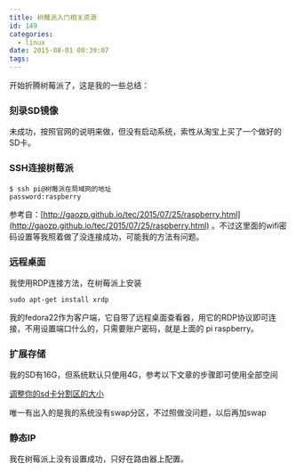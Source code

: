 ```yaml
---
title: 树莓派入门相关资源
id: 149
categories:
  - linux
date: 2015-08-01 00:39:07
tags:
---
```


开始折腾树莓派了，这是我的一些总结：

### 刻录SD镜像

未成功，按照官网的说明来做，但没有启动系统，索性从淘宝上买了一个做好的SD卡。

### SSH连接树莓派

    $ ssh pi@树莓派在局域网的地址
    password:raspberry

参考自：[http://gaozp.github.io/tec/2015/07/25/raspberry.html](http://gaozp.github.io/tec/2015/07/25/raspberry.html) 。不过这里面的wifi密码设置等我照着做了没连接成功，可能我的方法有问题。

### 远程桌面

我使用RDP连接方法，在树莓派上安装
```
sudo apt-get install xrdp
```
我的fedora22作为客户端，它自带了远程桌面查看器，用它的RDP协议即可连接，不用设置端口什么的，只需要账户密码，就是上面的 pi raspberry。

### 扩展存储

我的SD有16G，但系统默认只使用4G，参考以下文章的步骤即可使用全部空间

[调整你的sd卡分割区的大小](http://www.rs-online.com/designspark/electronics/knowledge-item/raspberry-pi---%E8%B0%83%E6%95%B4%E4%BD%A0%E7%9A%84sd%E5%8D%A1%E5%88%86%E5%89%B2%E5%8C%BA%E7%9A%84%E5%A4%A7%E5%B0%8F)

唯一有出入的是我的系统没有swap分区，不过照做没问题，以后再加swap

### 静态IP

我在树莓派上没有设置成功，只好在路由器上配置。

&nbsp;

&nbsp;
